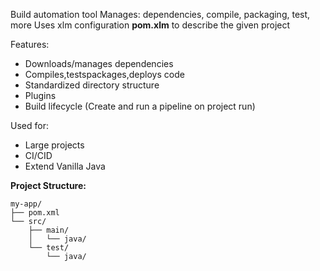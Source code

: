 Build automation tool 
Manages: dependencies, compile, packaging, test, more
Uses xlm configuration **pom.xlm** to describe the given project

Features: 
- Downloads/manages dependencies
- Compiles,testspackages,deploys code
- Standardized directory structure
- Plugins
- Build lifecycle (Create and run a pipeline on project run)


Used for:
- Large projects
- CI/CID
-  Extend Vanilla Java

**Project Structure:**
```
my-app/
├── pom.xml
└── src/
    ├── main/
    │   └── java/
    └── test/
        └── java/

```
